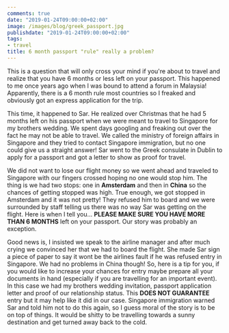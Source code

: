 ```yaml
---
comments: true
date: "2019-01-24T09:00:00+02:00"
image: /images/blog/greek_passport.jpg
publishdate: "2019-01-24T09:00:00+02:00"
tags:
- travel
title: 6 month passport "rule" really a problem?
---
```

This is a question that will only cross your mind if you're about to travel and realize that you have 6 months or less left on your passport. This happened to me once years ago when I was bound to attend a forum in Malaysia! Apparently, there is a 6 month rule most countries so I freaked and obviously got an express application for the trip.  

This time, it happened to Sar. He realized over Christmas that he had 5 months left on his passport when we were meant to travel to Singapore for my brothers wedding. We spent days googling and freaking out over the fact he may not be able to travel. We called the ministry of foreign affairs in Singapore and they tried to contact Singapore immigration, but no one could give us a straight answer! Sar went to the Greek consulate in Dublin to apply for a passport and got a letter to show as proof for travel. 

We did not want to lose our flight money so we went ahead and traveled to Singapore with our fingers crossed hoping no one would stop him. The thing is we had two stops: one in **Amsterdam** and then in **China** so the chances of getting stopped was high. True enough, we got stopped in Amsterdam and it was not pretty! They refused him to board and we were surrounded by  staff telling us there was no way Sar was getting on the flight. Here is when I tell you... **PLEASE MAKE SURE YOU HAVE MORE THAN 6 MONTHS** left on your passport. Our story was probably an exception. 

Good news is, I insisted we speak to the airline manager and after much crying we convinced her that we had to board the flight. She made Sar sign a piece of paper to say it wont be the airlines fault if he was refused entry in Singapore. We had no problems in China though! So, here is a tip for you, if you would like to increase your chances for entry maybe prepare all your documents in hand (especially if you are travelling for an important event). In this case we had my brothers wedding invitation, passport application letter and proof of our relationship status. This **DOES NOT GUARANTEE** entry but it may help like it did in our case. Singapore immigration warned Sar and told him not to do this again, so I guess moral of the story is to be on top of things. It would be shitty to be travelling towards a sunny destination and get turned away back to the cold. 
